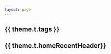 ```yaml
---
layout: page
---
```


<script setup>
import HomePageRecent from 'vitepress-sls-blog-tmpl/src/components/home/HomePageRecent.vue'
import HomePageTags from 'vitepress-sls-blog-tmpl/src/components/home/HomePageTags.vue'
import HomeHero from 'vitepress-sls-blog-tmpl/src/components/home/HomeHero.vue'
import { useData } from 'vitepress'
import { data } from './loadPosts.data.js'
import { commonParams } from '../.vitepress/themeLocaleconfig.js'

const { theme } = useData()
</script>

<HomeHero :firstLine="theme.t.heroFirstLine" :secondLine="theme.t.heroSecondLine" />

## {{ theme.t.tags }}

<HomePageTags :allData="data.posts" />

## {{ theme.t.homeRecentHeader}}

<HomePageRecent
  :allData="data.posts"
  :perPage="commonParams.perPage"
/>
